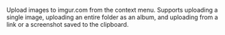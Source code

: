 Upload images to imgur.com from the context menu. Supports uploading a single image, uploading an entire folder as an album, and uploading from a link or a screenshot saved to the clipboard.
